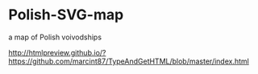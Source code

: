 # Polish-SVG-map

a map of Polish voivodships


http://htmlpreview.github.io/?https://github.com/marcint87/TypeAndGetHTML/blob/master/index.html
